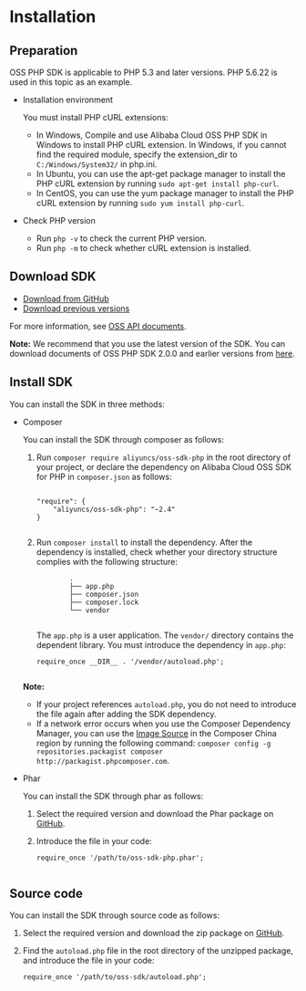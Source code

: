 # Installation

## Preparation

OSS PHP SDK is applicable to PHP 5.3 and later versions. PHP 5.6.22 is used in this topic as an example.

-   Installation environment

    You must install PHP cURL extensions:

    -   In Windows, Compile and use Alibaba Cloud OSS PHP SDK in Windows to install PHP cURL extension. In Windows, if you cannot find the required module, specify the extension\_dir to `C:/Windows/System32/` in php.ini.
    -   In Ubuntu, you can use the apt-get package manager to install the PHP cURL extension by running `sudo apt-get install php-curl`.
    -   In CentOS, you can use the yum package manager to install the PHP cURL extension by running `sudo yum install php-curl`.
-   Check PHP version
    -   Run `php -v` to check the current PHP version.
    -   Run `php -m` to check whether cURL extension is installed.

## Download SDK

-   [Download from GitHub](https://github.com/aliyun/aliyun-oss-php-sdk)
-   [Download previous versions](https://github.com/aliyun/aliyun-oss-php-sdk/releases)

For more information, see [OSS API documents](http://gosspublic.alicdn.com/AliyunPHPSDK/latest/apidocs/index.html).

**Note:** We recommend that you use the latest version of the SDK. You can download documents of OSS PHP SDK 2.0.0 and earlier versions from [here](https://docs-aliyun.cn-hangzhou.oss.aliyun-inc.com/internal/oss/0.0.4/assets/pdf/oss_sdk_php20150819.pdf).

## Install SDK

You can install the SDK in three methods:

-   Composer

    You can install the SDK through composer as follows:

    1.  Run `composer require aliyuncs/oss-sdk-php` in the root directory of your project, or declare the dependency on Alibaba Cloud OSS SDK for PHP in `composer.json` as follows:

        ```
        
        "require": {
            "aliyuncs/oss-sdk-php": "~2.4"
        }
                                    
        ```

    2.  Run `composer install` to install the dependency. After the dependency is installed, check whether your directory structure complies with the following structure:

        ```
                .
                ├── app.php
                ├── composer.json
                ├── composer.lock
                └── vendor
                                    
        ```

        The `app.php` is a user application. The `vendor/` directory contains the dependent library. You must introduce the dependency in `app.php`:

        ```
        require_once __DIR__ . '/vendor/autoload.php';
                                    
        ```

    **Note:**

    -   If your project references `autoload.php`, you do not need to introduce the file again after adding the SDK dependency.
    -   If a network error occurs when you use the Composer Dependency Manager, you can use the [Image Source](http://pkg.phpcomposer.com/) in the Composer China region by running the following command: `composer config -g repositories.packagist composer http://packagist.phpcomposer.com`.
-   Phar

    You can install the SDK through phar as follows:

    1.  Select the required version and download the Phar package on [GitHub](https://github.com/aliyun/aliyun-oss-php-sdk/releases).
    2.  Introduce the file in your code:

        ```
        require_once '/path/to/oss-sdk-php.phar';
                                    
        ```


## Source code

You can install the SDK through source code as follows:

1.  Select the required version and download the zip package on [GitHub](https://github.com/aliyun/aliyun-oss-php-sdk/releases).
2.  Find the `autoload.php` file in the root directory of the unzipped package, and introduce the file in your code:

    ```
    require_once '/path/to/oss-sdk/autoload.php';
                        
    ```


